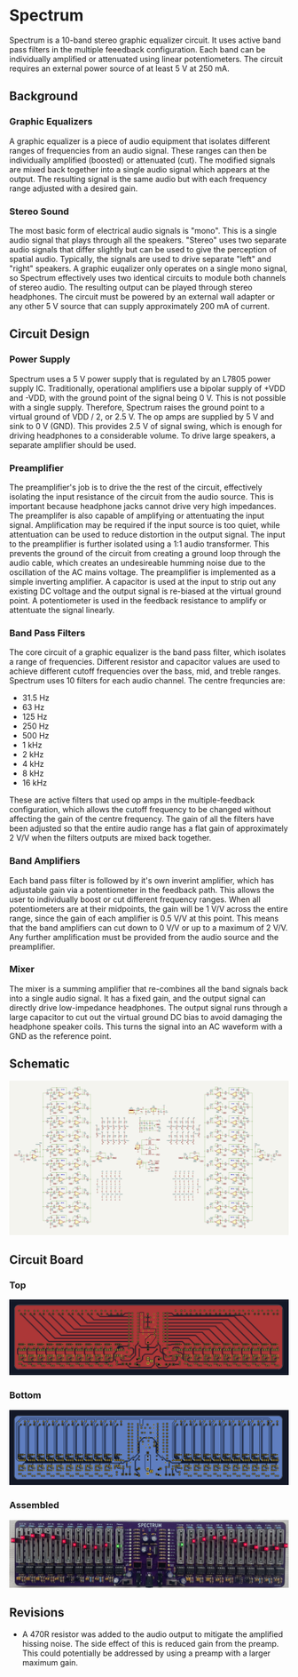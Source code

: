 # Spectrum

Spectrum is a 10-band stereo graphic equalizer circuit.  It uses active band pass filters in the multiple feeedback configuration.  Each band can be individually amplified or attenuated using linear potentiometers.  The circuit requires an external power source of at least 5 V at 250 mA.

## Background

### Graphic Equalizers

A graphic equalizer is a piece of audio equipment that isolates different ranges of frequencies from an audio signal.  These ranges can then be individually amplified (boosted) or attenuated (cut).  The modified signals are mixed back together into a single audio signal which appears at the output.  The resulting signal is the same audio but with each frequency range adjusted with a desired gain.

### Stereo Sound

The most basic form of electrical audio signals is "mono".  This is a single audio signal that plays through all the speakers.  "Stereo" uses two separate audio signals that differ slightly but can be used to give the perception of spatial audio.  Typically, the signals are used to drive separate "left" and "right" speakers.  A graphic euqalizer only operates on a single mono signal, so Spectrum effectively uses two identical circuits to module both channels of stereo audio.  The resulting output can be played through stereo headphones.  The circuit must be powered by an external wall adapter or any other 5 V source that can supply approximately 200 mA of current.

## Circuit Design

### Power Supply

Spectrum uses a 5 V power supply that is regulated by an L7805 power supply IC.  Traditionally, operational amplifiers use a bipolar supply of +VDD and -VDD, with the ground point of the signal being 0 V.  This is not possible with a single supply.  Therefore, Spectrum raises the ground point to a virtual ground of VDD / 2, or 2.5 V.  The op amps are supplied by 5 V and sink to 0 V (GND).  This provides 2.5 V of signal swing, which is enough for driving headphones to a considerable volume.  To drive large speakers, a separate amplifier should be used.

### Preamplifier

The preamplifier's job is to drive the the rest of the circuit, effectively isolating the input resistance of the circuit from the audio source.  This is important because headphone jacks cannot drive very high impedances.  The preamplifer is also capable of amplifying or attentuating the input signal.  Amplification may be required if the input source is too quiet, while attentuation can be used to reduce distortion in the output signal.  The input to the preamplifier is further isolated using a 1:1 audio transformer.  This prevents the ground of the circuit from creating a ground loop through the audio cable, which creates an undesireable humming noise due to the oscillation of the AC mains voltage.  The preamplifier is implemented as a simple inverting amplifier.  A capacitor is used at the input to strip out any existing DC voltage and the output signal is re-biased at the virtual ground point.  A potentiometer is used in the feedback resistance to amplify or attentuate the signal linearly.

### Band Pass Filters

The core circuit of a graphic equalizer is the band pass filter, which isolates a range of frequencies.  Different resistor and capacitor values are used to achieve different cutoff frequencies over the bass, mid, and treble ranges.  Spectrum uses 10 filters for each audio channel.  The centre frequncies are:

- 31.5 Hz
- 63 Hz
- 125 Hz
- 250 Hz
- 500 Hz
- 1 kHz
- 2 kHz
- 4 kHz
- 8 kHz
- 16 kHz

These are active filters that used op amps in the multiple-feedback configuration, which allows the cutoff frequency to be changed without affecting the gain of the centre frequency.  The gain of all the filters have been adjusted so that the entire audio range has a flat gain of approximately 2 V/V when the filters outputs are mixed back together.

### Band Amplifiers

Each band pass filter is followed by it's own inverint amplifier, which has adjustable gain via a potentiometer in the feedback path.  This allows the user to individually boost or cut different frequency ranges.  When all potentiometers are at their midpoints, the gain will be 1 V/V across the entire range, since the gain of each amplifier is 0.5 V/V at this point.  This means that the band amplifiers can cut down to 0 V/V or up to a maximum of 2 V/V.  Any further amplification must be provided from the audio source and the preamplifier.

### Mixer

The mixer is a summing amplifier that re-combines all the band signals back into a single audio signal.  It has a fixed gain, and the output signal can directly drive low-impedance headphones.  The output signal runs through a large capacitor to cut out the virtual ground DC bias to avoid damaging the headphone speaker coils.  This turns the signal into an AC waveform with a GND as the reference point.

## Schematic

![Schematic](images/schematic.png)

## Circuit Board

### Top
![Top](images/board_top.png)

### Bottom
![Bottom](images/board_bottom.png)

### Assembled
![Assembled](images/board_assembled.png)

## Revisions

- A 470R resistor was added to the audio output to mitigate the amplified hissing noise.  The side effect of this is reduced gain from the preamp.  This could potentially be addressed by using a preamp with a larger maximum gain.
